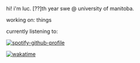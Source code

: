 hi! i'm luc. [??]th year swe @ university of manitoba.

working on: things

currently listening to:

[![spotify-github-profile](https://spotify-github-profile.vercel.app/api/view?uid=mysticsayz&cover_image=true&theme=novatorem&show_offline=false&background_color=121212&interchange=false&bar_color=f09a9a&bar_color_cover=false)](https://github.com/kittinan/spotify-github-profile)

[![wakatime](https://wakatime.com/badge/user/0674a33f-b787-43e6-bb54-8e5065809cf4.svg)](https://wakatime.com/@0674a33f-b787-43e6-bb54-8e5065809cf4)
